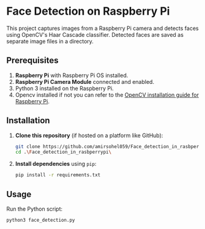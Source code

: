 # Face Detection on Raspberry Pi

This project captures images from a Raspberry Pi camera and detects faces using OpenCV's Haar Cascade classifier. Detected faces are saved as separate image files in a directory.

## Prerequisites

1. **Raspberry Pi** with Raspberry Pi OS installed.
2. **Raspberry Pi Camera Module** connected and enabled.
3. Python 3 installed on the Raspberry Pi.
4. Opencv installed if not you can refer to the [OpenCV installation guide for Raspberry Pi](https://qengineering.eu/install-opencv-on-raspberry-64-os.html).


## Installation

1. **Clone this repository** (if hosted on a platform like GitHub):
    ```bash
    git clone https://github.com/amirsohel059/Face_detection_in_rasbperrypi.git
    cd .\Face_detection_in_rasbperrypi\
    ```

2. **Install dependencies** using `pip`:
    ```bash
    pip install -r requirements.txt
    ```

## Usage

Run the Python script:

```bash
python3 face_detection.py
